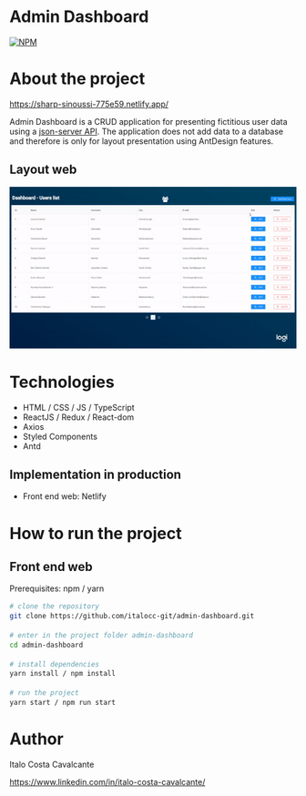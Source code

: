 # Admin Dashboard
[![NPM](https://img.shields.io/npm/l/react)](https://github.com/italocc-git/admin-dashboard/blob/master/LICENSE) 

# About the project

https://sharp-sinoussi-775e59.netlify.app/

Admin Dashboard is a CRUD application for presenting fictitious user data using a [json-server API](https://my-json-server.typicode.com/karolkproexe/jsonplaceholderdb/). The application does not add data to a database and therefore is only for layout presentation using
AntDesign features.

## Layout web
![Web](https://github.com/italocc-git/admin-dashboard/blob/master/src/assets/gif/gif-admin-dashboard.gif)


# Technologies


- HTML / CSS / JS / TypeScript
- ReactJS / Redux / React-dom
- Axios
- Styled Components
- Antd

## Implementation in production
- Front end web: Netlify

# How to run the project

## Front end web
Prerequisites: npm / yarn

```bash
# clone the repository
git clone https://github.com/italocc-git/admin-dashboard.git

# enter in the project folder admin-dashboard
cd admin-dashboard

# install dependencies
yarn install / npm install

# run the project
yarn start / npm run start
```

# Author

Italo Costa Cavalcante

https://www.linkedin.com/in/italo-costa-cavalcante/
